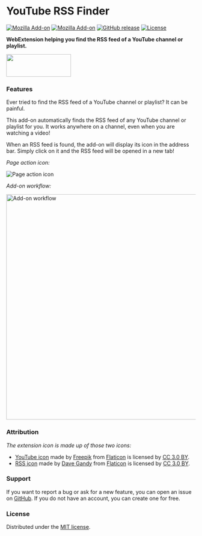 # YouTube RSS Finder

[![Mozilla Add-on](https://img.shields.io/amo/users/youtube-rss-finder.svg?style=flat-square)](https://addons.mozilla.org/en-US/firefox/addon/youtube-rss-finder/)
[![Mozilla Add-on](https://img.shields.io/amo/rating/youtube-rss-finder.svg?style=flat-square)](https://addons.mozilla.org/en-US/firefox/addon/youtube-rss-finder/)
[![GitHub release](https://img.shields.io/github/release/teddy-gustiaux/youtube-rss-finder.svg?style=flat-square)](https://github.com/teddy-gustiaux/youtube-rss-finder/releases)
[![License](https://img.shields.io/badge/License-MIT-lightrey.svg?style=flat-square)](https://opensource.org/licenses/MIT)

**WebExtension helping you find the RSS feed of a YouTube channel or playlist.**


<a href="https://addons.mozilla.org/en-US/firefox/addon/youtube-rss-finder/">
<img border="0" src="https://addons.cdn.mozilla.net/static/img/addons-buttons/AMO-button_1.png" width="172" height="60">
</a>

### Features

Ever tried to find the RSS feed of a YouTube channel or playlist? It can be painful.

This add-on automatically finds the RSS feed of any YouTube channel or playlist for you. It works anywhere on a channel, even when you are watching a video!

When an RSS feed is found, the add-on will display its icon in the address bar. Simply click on it and the RSS feed will be opened in a new tab!

*Page action icon:*

![Page action icon](https://raw.githubusercontent.com/teddy-gustiaux/youtube-rss-finder/master/assets/screenshots/screenshot-01-page_action_icon.png)

*Add-on workflow:*

<img src="https://raw.githubusercontent.com/teddy-gustiaux/youtube-rss-finder/master/assets/screenshots/screenshot-02-extension_workflow.png" alt="Add-on workflow" width="600px"/>



### Attribution

*The extension icon is made up of those two icons:*

- [YouTube icon](https://www.flaticon.com/free-icon/youtube_174883) made by [Freepik](http://www.freepik.com) from [Flaticon](https://www.flaticon.com) is licensed by [CC 3.0 BY](http://creativecommons.org/licenses/by/3.0/).
- [RSS icon](https://www.flaticon.com/free-icon/rss-symbol_25234) made by [Dave Gandy](https://www.flaticon.com/authors/dave-gandy) from [Flaticon](https://www.flaticon.com) is licensed by [CC 3.0 BY](http://creativecommons.org/licenses/by/3.0/).

### Support

If you want to report a bug or ask for a new feature, you can open an issue on [GitHub](https://github.com/teddy-gustiaux/youtube-rss-finder/issues). If you do not have an account, you can create one for free.

### License

Distributed under the [MIT license](http://opensource.org/licenses/MIT).
